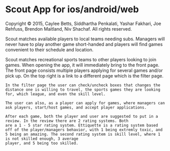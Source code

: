Scout App for ios/android/web
=====================================================================

Copyright © 2015, Caylee Betts, Siddhartha Penkalati, Yashar Fakhari, Joe Rehfuss, Brendon Maitland, Niv Shachaf. All rights reserved.

  Scout matches available players to local teams needing subs. Managers will never have to play another game short-handed and players will find games convenient to their schedule and location.
  
  Scout matches recreational sports teams to other players looking to join games. When opening the app, it will immediately bring to the front page. The front page consists multiple players applying for several games and/or pick up.  On the top right is a link to a different page which is the filter page.
  
    In the filter page the user can check/uncheck boxes that changes the distance one is willing to travel, the sports games they are looking for, which league, and even the skill level.
    
    The user can also, as a player can apply for games, where managers can ask players, start/host games, and accept player applications.
    
    After each game, both the player and user are suggested to put in a review. In the review there are 2 rating systems. Both
    are a 1 - 5 star rating system. Ettiquette is a rating system based off of the player/managers behavior, with 1 being extremly toxic, and 5 being an amazing. The second rating system is skill level, where 1 is not skilled enough, 3 average
    player, and 5 being too skilled.
    
